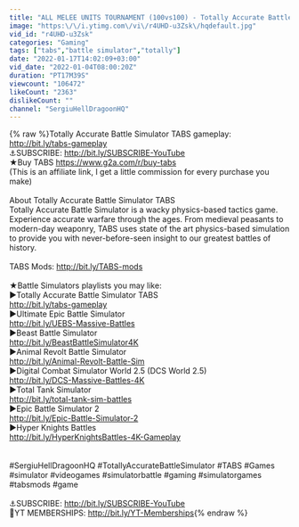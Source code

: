 ```yaml
---
title: "ALL MELEE UNITS TOURNAMENT (100vs100) - Totally Accurate Battle Simulator TABS"
image: "https:\/\/i.ytimg.com\/vi\/r4UHD-u3Zsk\/hqdefault.jpg"
vid_id: "r4UHD-u3Zsk"
categories: "Gaming"
tags: ["tabs","battle simulator","totally"]
date: "2022-01-17T14:02:09+03:00"
vid_date: "2022-01-04T08:00:20Z"
duration: "PT17M39S"
viewcount: "106472"
likeCount: "2363"
dislikeCount: ""
channel: "SergiuHellDragoonHQ"
---
```

{% raw %}Totally Accurate Battle Simulator TABS gameplay: <a rel="nofollow" target="blank" href="http://bit.ly/tabs-gameplay">http://bit.ly/tabs-gameplay</a> <br />⚓SUBSCRIBE: <a rel="nofollow" target="blank" href="http://bit.ly/SUBSCRIBE-YouTube">http://bit.ly/SUBSCRIBE-YouTube</a><br />★Buy TABS <a rel="nofollow" target="blank" href="https://www.g2a.com/r/buy-tabs">https://www.g2a.com/r/buy-tabs</a><br />(This is an affiliate link, I get a little commission for every purchase you make)<br /><br />About Totally Accurate Battle Simulator TABS<br />Totally Accurate Battle Simulator is a wacky physics-based tactics game. Experience accurate warfare through the ages. From medieval peasants to modern-day weaponry, TABS uses state of the art physics-based simulation to provide you with never-before-seen insight to our greatest battles of history.<br /><br />TABS Mods: <a rel="nofollow" target="blank" href="http://bit.ly/TABS-mods">http://bit.ly/TABS-mods</a><br /><br />★Battle Simulators playlists you may like:<br />►Totally Accurate Battle Simulator TABS<br /><a rel="nofollow" target="blank" href="http://bit.ly/tabs-gameplay">http://bit.ly/tabs-gameplay</a><br />►Ultimate Epic Battle Simulator<br /><a rel="nofollow" target="blank" href="http://bit.ly/UEBS-Massive-Battles">http://bit.ly/UEBS-Massive-Battles</a><br />►Beast Battle Simulator<br /><a rel="nofollow" target="blank" href="http://bit.ly/BeastBattleSimulator4K">http://bit.ly/BeastBattleSimulator4K</a><br />►Animal Revolt Battle Simulator<br /><a rel="nofollow" target="blank" href="http://bit.ly/Animal-Revolt-Battle-Sim">http://bit.ly/Animal-Revolt-Battle-Sim</a><br />►Digital Combat Simulator World 2.5 (DCS World 2.5)<br /><a rel="nofollow" target="blank" href="http://bit.ly/DCS-Massive-Battles-4K">http://bit.ly/DCS-Massive-Battles-4K</a><br />►Total Tank Simulator<br /><a rel="nofollow" target="blank" href="http://bit.ly/total-tank-sim-battles">http://bit.ly/total-tank-sim-battles</a><br />►Epic Battle Simulator 2<br /><a rel="nofollow" target="blank" href="http://bit.ly/Epic-Battle-Simulator-2">http://bit.ly/Epic-Battle-Simulator-2</a><br />►Hyper Knights Battles<br /><a rel="nofollow" target="blank" href="http://bit.ly/HyperKnightsBattles-4K-Gameplay">http://bit.ly/HyperKnightsBattles-4K-Gameplay</a><br /><br /><br />#SergiuHellDragoonHQ #TotallyAccurateBattleSimulator #TABS #Games #simulator #videogames #simulatorbattle #gaming #simulatorgames #tabsmods #game <br /><br />⚓SUBSCRIBE: <a rel="nofollow" target="blank" href="http://bit.ly/SUBSCRIBE-YouTube">http://bit.ly/SUBSCRIBE-YouTube</a><br />👑YT MEMBERSHIPS: <a rel="nofollow" target="blank" href="http://bit.ly/YT-Memberships">http://bit.ly/YT-Memberships</a>{% endraw %}
